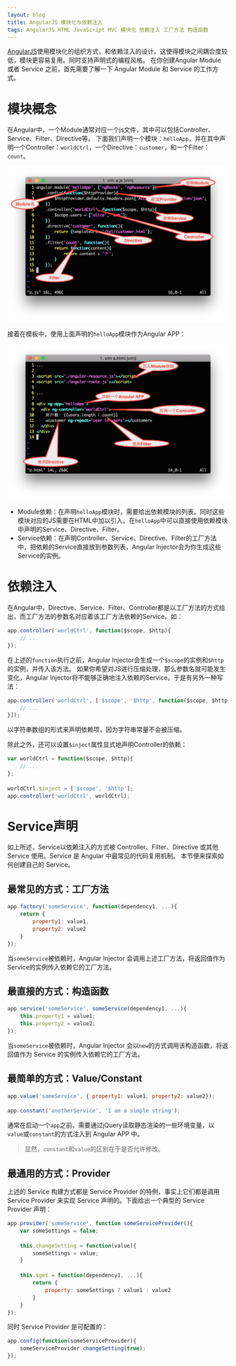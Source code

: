 ```yaml
---
layout: blog 
title: AngularJS 模块化与依赖注入
tags: AngularJS HTML JavaScript MVC 模块化 依赖注入 工厂方法 构造函数
---
```


[AngularJS][angular]使用模块化的组织方式，和依赖注入的设计。这使得模块之间耦合度较低，模块更容易复用。同时支持声明式的编程风格。
在你创建Angular Module 或者 Service 之前，首先需要了解一下 Angular Module 和 Service 的工作方式。

# 模块概念

在Angular中，一个Module通常对应一个js文件，其中可以包括Controller、Service、Filter、Directive等。
下面我们声明一个模块：`helloApp`，并在其中声明一个Controller：`worldCtrl`，一个Directive：`customer`，和一个Filter：`count`。

![](/assets/img/blog/angular/module-js@2x.png)

接着在模板中，使用上面声明的`helloApp`模块作为Angular APP：

![](/assets/img/blog/angular/module-html@2x.png)

* Module依赖：在声明`helloApp`模块时，需要给出依赖模块的列表。同时这些模块对应的JS需要在HTML中加以引入。在`helloApp`中可以直接使用依赖模块中声明的Service、Directive、Filter。
* Service依赖：在声明Controller、Service、Directive、Filter的工厂方法中，把依赖的Service直接放到参数列表，Angular Injector会为你生成这些Service的实例。

<!--more-->

# 依赖注入

在Angular中，Directive、Service、Filter、Controller都是以工厂方法的方式给出，而工厂方法的参数名对应着该工厂方法依赖的Service。如：

```javascript
app.controller('worldCtrl', function($scope, $http){
    // ...
});
```

在上述的`function`执行之前，Angular Injector会生成一个`$scope`的实例和`$http`的实例，并传入该方法。
如果你希望对JS进行压缩处理，那么参数名就可能发生变化，Angular Injector将不能够正确地注入依赖的Service。于是有另外一种写法：

```javascript
app.controller('worldCtrl', ['$scope', '$http', function($scope, $http){
    // ...
}]);
```

以字符串数组的形式来声明依赖项，因为字符串常量不会被压缩。

除此之外，还可以设置`$inject`属性显式地声明Controller的依赖：

```javascript
var worldCtrl = function($scope, $http){
    // ...
};

worldCtrl.$inject = ['$scope', '$http'];
app.controller('worldCtrl', worldCtrl);
```

# Service声明

如上所述，Service以依赖注入的方式被 Controller、Filter、Directive 或其他 Service 使用。Service 是 Angular 中最常见的代码复用机制。
本节便来探索如何创建自己的 Service。

## 最常见的方式：工厂方法

```javascript
app.factory('someService', function(dependency1, ...){
    return {
        property1: value1,
        property2: value2
    }
});
```

当`someService`被依赖时，Angular Injector 会调用上述工厂方法，将返回值作为Service的实例传入依赖它的工厂方法。

## 最直接的方式：构造函数

```javascript
app.service('someService', someService(dependency1, ...){
    this.property1 = value1;
    this.property2 = value2;
});
```

当`someService`被依赖时，Angular Injector 会以`new`的方式调用该构造函数，将返回值作为 Service 的实例传入依赖它的工厂方法。

## 最简单的方式：Value/Constant

```javascript
app.value('someService', { property1: value1, property2: value2});

app.constant('anotherService', 'I am a simple string');
```

通常在启动一个`app`之前，需要通过jQuery读取静态渲染的一些环境变量，以`value`或`constant`的方式注入到 Angular APP 中。

> 显然，`constant`和`value`的区别在于是否允许修改。

## 最通用的方式：Provider

上述的 Service 构建方式都是 Service Provider 的特例，事实上它们都是调用 Service Provider 来实现 Service 声明的。下面给出一个典型的 Service Provider 声明：

```javascript
app.provider('someService', function someServiceProvider(){
    var someSettings = false;

    this.changeSetting = function(value){
        someSettings = value;
    }

    this.$get = function(dependency1, ...){
        return {
            property: someSettings ? value1 : value2
        }
    }
});
```

同时 Service Provider 是可配置的：

```javascript
app.config(function(someServiceProvider){
    someServiceProvider.changeSetting(true);
});
```

[angular]: https://docs.angularjs.org
